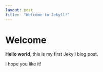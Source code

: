 ```yaml
---
layout: post
title:  "Welcome to Jekyll!"
---
```

# Welcome

**Hello world**, this is my first Jekyll blog post.

I hope you like it!
